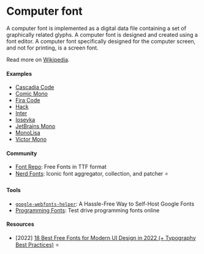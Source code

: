# Computer font

A computer font is implemented as a digital data file containing a set of graphically related glyphs. A computer font is designed and created using a font editor. A computer font specifically designed for the computer screen, and not for printing, is a screen font.

Read more on [Wikipedia](https://en.wikipedia.org/wiki/Computer_font).

#### Examples
- [Cascadia Code](https://github.com/microsoft/cascadia-code)
- [Comic Mono](https://dtinth.github.io/comic-mono-font)
- [Fira Code](https://github.com/tonsky/FiraCode)
- [Hack](https://sourcefoundry.org/hack)
- [Inter](https://rsms.me/inter)
- [Iosevka](https://typeof.net/Iosevka)
- [JetBrains Mono](https://jetbrains.com/mono)
- [MonoLisa](https://www.monolisa.dev)
- [Victor Mono](https://rubjo.github.io/victor-mono)

#### Community
- [Font Repo](https://www.fontrepo.com): Free Fonts in TTF format
- [Nerd Fonts](https://www.nerdfonts.com): Iconic font aggregator, collection, and patcher ⭐

#### Tools
- [`google-webfonts-helper`](https://gwfh.mranftl.com/fonts): A Hassle-Free Way to Self-Host Google Fonts
- [Programming Fonts](https://www.programmingfonts.org): Test drive programming fonts online

#### Resources
- [2022] [18 Best Free Fonts for Modern UI Design in 2022 (+ Typography Best Practices)](https://www.untitledui.com/blog/best-free-fonts) ⭐
